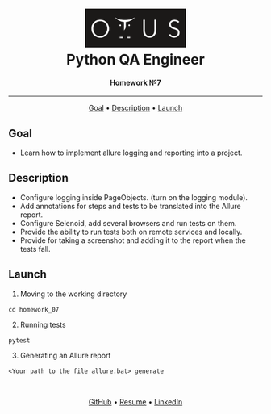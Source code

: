 <h1 align="center">
  <a href="https://otus.ru/lessons/avtomatizaciya-web-testirovaniya/">
    <img src="../readme/otus.png"
    alt="Otus" width="200">
  </a>
  <br>
   Python QA Engineer
  <br>
</h1>

<h4 align="center">
    Homework №7
</h4>
<hr>

<p align="center">
  <a href="#goal">Goal</a> •
  <a href="#description">Description</a> •
  <a href="#launch">Launch</a>
</p>


## Goal
- Learn how to implement allure logging and reporting into a project.


## Description
- Configure logging inside PageObjects. (turn on the logging module).
- Add annotations for steps and tests to be translated into the Allure report.
- Configure Selenoid, add several browsers and run tests on them.
- Provide the ability to run tests both on remote services and locally.
- Provide for taking a screenshot and adding it to the report when the tests fall.


## Launch
1. Moving to the working directory
```shell script
cd homework_07
```

2. Running tests
```shell script
pytest
```

3. Generating an Allure report
```shell script
<Your path to the file allure.bat> generate
```


<br>
<p align="center">
  <a href="https://github.com/Kazzila">GitHub</a> •
  <a href="https://kazzila.github.io/resume/">Resume</a> •
  <a href="https://www.linkedin.com/in/i-kazakov/">LinkedIn</a>
</p>
